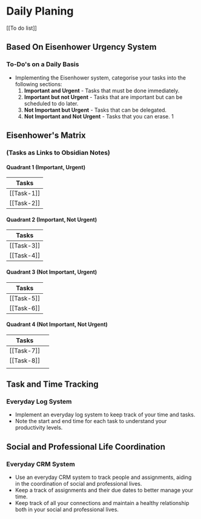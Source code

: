 # Daily Planing

[[To do list]]


## Based On Eisenhower Urgency System 

### To-Do's on a Daily Basis 
- Implementing the Eisenhower system, categorise your tasks into the following sections: 
  1. **Important and Urgent** - Tasks that must be done immediately. 
  2. **Important but not Urgent** - Tasks that are important but can be scheduled to do later.
  3. **Not Important but Urgent** - Tasks that can be delegated.
  4. **Not Important and Not Urgent** - Tasks that you can erase.
1

## Eisenhower's Matrix 
### (Tasks as Links to Obsidian Notes)

#### Quadrant 1 (Important, Urgent)
| Tasks |
| ------|
| [[Task-1]] |
| [[Task-2]] |

#### Quadrant 2 (Important, Not Urgent)
| Tasks |
| ------|
| [[Task-3]] |
| [[Task-4]] |

#### Quadrant 3 (Not Important, Urgent)
| Tasks |
| ------|
| [[Task-5]] |
| [[Task-6]] |

#### Quadrant 4 (Not Important, Not Urgent)
| Tasks      |     |
| ---------- | --- |
| [[Task-7]] |     |
| [[Task-8]] |     |
|            |     |
## Task and Time Tracking 

### Everyday Log System 
- Implement an everyday log system to keep track of your time and tasks. 
- Note the start and end time for each task to understand your productivity levels.

## Social and Professional Life Coordination 

### Everyday CRM System
- Use an everyday CRM system to track people and assignments, aiding in the coordination of social and professional lives.
- Keep a track of assignments and their due dates to better manage your time. 
- Keep track of all your connections and maintain a healthy relationship both in your social and professional lives.